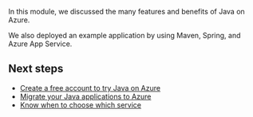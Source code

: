 In this module, we discussed the many features and benefits of Java on Azure.

We also deployed an example application by using Maven, Spring, and Azure App Service.

## Next steps

- [Create a free account to try Java on Azure](https://azure.microsoft.com/free/java/)
- [Migrate your Java applications to Azure](/azure/developer/java/migration/migration-overview/)
- [Know when to choose which service](https://azure.microsoft.com/blog/how-i-choose-which-services-to-use-in-azure/)
